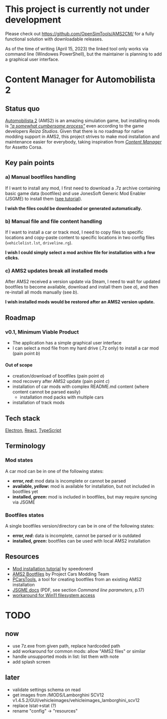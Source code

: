 # This project is currently not under development

Please check out https://github.com/OpenSimTools/AMS2CM/ for a fully functional solution with downloadable releases.

As of the time of writing (April 15, 2023) the linked tool only works via command line (Windowes PowerShell), but the maintainer is planning
to add a graphical user interface.

# Content Manager for Automobilista 2

## Status quo

[Automobilista 2](https://store.steampowered.com/app/1066890/Automobilista_2/) (AMS2) is an amazing simulation game, but installing mods is _["a somewhat cumbersome process"](https://forum.reizastudios.com/threads/automobilista-2-december-2022-development-update.28175/)_ even according to the game developers _Reiza Studios_. Given that there is no roadmap for native modding support in AMS2, this project strives to make mod installation and maintenance easier for everybody, taking inspiration from _[Content Manager](https://acstuff.ru/app/)_ for Assetto Corsa.

## Key pain points

### a) Manual bootfiles handling

If I want to install any mod, I first need to download a .7z archive containing basic game data (bootfiles) and use JonesSoft Generic Mod Enabler (JSGME) to install them ([see tutorial](https://www.riotbits.com/automobilista-2-how-to-install-car-mods-47705/)).

**I wish the files could be downloaded or generated automatically.**

### b) Manual file and file content handling

If I want to install a car or track mod, I need to copy files to specific locations and copy-paste content to specific locations in two config files (`vehiclelist.lst`, `driveline.rg`).

**I wish I could simply select a mod archive file for installation with a few clicks.**

### c) AMS2 updates break all installed mods

After AMS2 received a version update via Steam, I need to wait for updated bootfiles to become available, download and install them (see _a_), and then re-install all mods manually (see _b_).

**I wish installed mods would be restored after an AMS2 version update.**

## Roadmap

### v0.1, Minimum Viable Product

-   The application has a simple graphical user interface
-   I can select a mod file from my hard drive (.7z only) to install a car mod (pain point _b_)

#### Out of scope

-   creation/download of bootfiles (pain point _a_)
-   mod recovery after AMS2 update (pain point _c_)
-   installation of car mods with complex README.md content (where content cannot be parsed easily)
    -   installation mod packs with multiple cars
-   installation of track mods

## Tech stack

[Electron](https://www.electronjs.org/), [React](https://reactjs.org/), [TypeScript](https://www.typescriptlang.org/)

## Terminology

### Mod states

A car mod can be in one of the following states:

-   **error, _red_:** mod data is incomplete or cannot be parsed
-   **available, _yellow_:** mod is available for installation, but not included in bootfiles yet
-   **installed, _green_:** mod is included in bootfiles, but may require syncing via JSGME

### Bootfiles states

A single bootfiles version/directory can be in one of the following states:

-   **error, _red_:** data is incomplete, cannot be parsed or is outdated
-   **installed, _green_:** bootfiles can be used with local AMS2 installation

## Resources

-   [Mod installation tutorial](https://steamcommunity.com/sharedfiles/filedetails/?id=2825729601) by speedonerd
-   [AMS2 Bootfiles](https://projectcarsmoddingteam.weebly.com/downloads---automobilista-2.html) by Project Cars Modding Team
-   [PCarsTools](https://github.com/Nenkai/PCarsTools/), a tool for creating bootfiles from an existing AMS2 installation
-   [JSGME docs](https://www.tuttovola.org/index.php?action=downloads;sa=downfile&id=1135) (PDF, see section _Command line parameters_, p.17)
-   [workaround for Win11 filesystem access](https://github.com/electron/electron/issues/28422#issuecomment-1322520014)

# TODO

## now

-   use 7z.exe from given path, replace hardcoded path
-   add workaround for common mods: allow "AMS2 files" or similar
-   handle unsupported mods in list: list them with note
-   add splash screen

## later

-   validate settings schema on read
-   get images from /MODS/Lamborghini SCV12 v1.4.5.2/GUI/vehicleimages/vehicleimages_lamborghini_scv12
-   replace lstat->stat (?)
-   rename "config" -> "resources"
